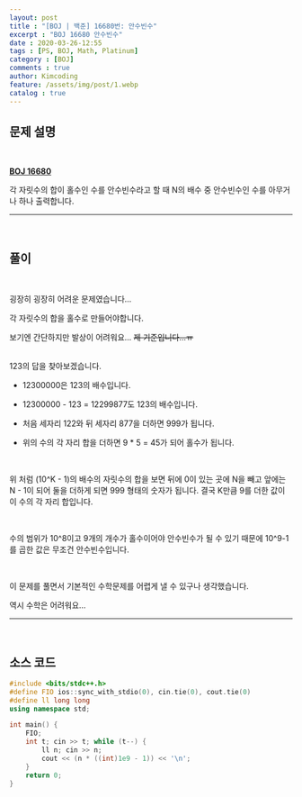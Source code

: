 ```yaml
---
layout: post
title : "[BOJ | 백준] 16680번: 안수빈수"
excerpt : "BOJ 16680 안수빈수"
date : 2020-03-26-12:55
tags : [PS, BOJ, Math, Platinum]
category : [BOJ]
comments : true
author: Kimcoding
feature: /assets/img/post/1.webp
catalog : true
---
```




## 문제 설명



<br/>

**[BOJ 16680](https://www.acmicpc.net/problem/16680)**

각 자릿수의 합이 홀수인 수를 안수빈수라고 할 때 N의 배수 중 안수빈수인 수를 아무거나 하나 출력합니다.

---
<br/>

## 풀이

<br/>

굉장히 굉장히 어려운 문제였습니다...

각 자릿수의 합을 홀수로 만들어야합니다.

보기엔 간단하지만 발상이 어려워요... ~~제 기준입니다...ㅠ~~

<br/>
123의 답을 찾아보겠습니다.

+ 12300000은 123의 배수입니다.

+ 12300000 - 123 = 12299877도 123의 배수입니다.

+ 처음 세자리 122와 뒤 세자리 877을 더하면 999가 됩니다.

+ 위의 수의 각 자리 합을 더하면 9 * 5 = 45가 되어 홀수가 됩니다.

<br/>

위 처럼 (10^K - 1)의 배수의 자릿수의 합을 보면 뒤에 0이 있는 곳에 N을 빼고 앞에는 N - 1이 되어 둘을 더하게 되면 999 형태의 숫자가 됩니다. 결국 K만큼 9를 더한 값이 이 수의 각 자리 합입니다.

<br/>

수의 범위가 10^8이고 9개의 개수가 홀수이어야 안수빈수가 될 수 있기 때문에 10^9-1를 곱한 값은 무조건 안수빈수입니다.

<br/>

이 문제를 풀면서 기본적인 수학문제를 어렵게 낼 수 있구나 생각했습니다.

역시 수학은 어려워요...



---

<br/>

## <i class="fa fa-code"></i> 소스 코드

```cpp
#include <bits/stdc++.h>
#define FIO ios::sync_with_stdio(0), cin.tie(0), cout.tie(0)
#define ll long long
using namespace std;

int main() {
	FIO;
	int t; cin >> t; while (t--) {
		ll n; cin >> n;
		cout << (n * ((int)1e9 - 1)) << '\n';
	}
 	return 0;
}
```

